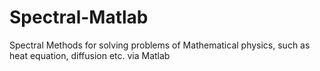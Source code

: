 # Spectral-Matlab
Spectral Methods for solving problems of Mathematical physics, such as heat equation, diffusion etc. via Matlab
